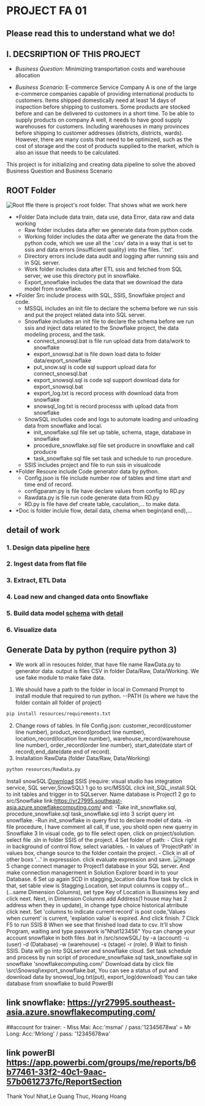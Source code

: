 # PROJECT FA 01
## Please read this to understand what we do!
## I. DECSRIPTION OF THIS PROJECT
- *Business Question*: Minimizing transportation costs and warehouse allocation

- *Business Scenario*: E-commerce Service Company A is one of the large e-commerce companies capable of providing international products to customers. Items shipped domestically need at least 14 days of inspection before shipping to customers. Some products are stocked before and can be delivered to customers in a short time. To be able to supply products on company A well, it needs to have good supply warehouses for customers. Including warehouses in many provinces before shipping to customer addresses (districts, districts, wards). However, there are many costs that need to be optimized, such as the cost of storage and the cost of products supplied to the market, which is also an issue that needs to be calculated.

This project is for initializing and creating data pipeline to solve the aboved Business Question and Business Scenario
## ROOT Folder
![Root ffle](https://user-images.githubusercontent.com/62283838/129613523-993dae1c-1817-4082-b5f4-55c7e4f2e95f.PNG)
there is project's root folder. That shows what we work here
- *Folder Data include data train, data use, data Error, data raw and data working
    - Raw folder includes data after we generate data from python code.
    - Working folder includes the data after we generate the data from the python code, which we use all the '.csv' data in a way that is set to ssis and data errors (insufficient quality) into the files. '.txt'.
    - Directory errors include data audit and logging after running ssis and in SQL server.
    - Work folder includes data after ETL ssis and fetched from SQL server, we use this directory put in snowflake.
    - Export_snowflake includes the data that we download the data model from snowflake.
- *Folder Src include process with SQL, SSIS, Snowflake project and code.
    - MSSQL includes an init file to declare the schema before we run ssis and put the project related data into SQL server.
    - Snowflake includes an init file to declare the schema before we run ssis and inject data related to the Snowflake project, the data modeling process, and the task.
        -  connect_snowsql.bat is file run upload data from data/work to snowflake
        -  export_snowsql.bat is file down load data to folder data/export_snowflake
        -  put_snow.sql is code sql support upload data for connect_snowsql.bat 
        -  export_snowsql.sql is code sql support download data for export_snowsql.bat
        -  export_log.txt is record process with download data from snowflake
        -  snowsql_log.txt is record processs with upload data from snowflake
    - SnowSQL includes code and logs to automate loading and unloading data from snowflake and local.
        - init_snowflake.sql file set up table, schema, stage, database in snowflake
        - procedure_snowflake.sql file set producre in snowflake and call producre
        - task_snowflake.sql file set task and schedule to run procedure.
    - SSIS includes project and file to run ssis in visualcode
- *Folder Resoure include Code generator data by python.
    - Config.json is file include number row of tables and time start and time end of record.
    - configparam.py is file have declare values from config to RD.py
    - Rawdata.py is file run code generate data from RD.py
    - RD.py is file have def create table, caculation,... to make data.
- *Doc is folder inclule flow, detail data, chema when begin(and end),...
## detail of work
### 1. Design data pipeline [here](https://github.com/thuchh/group_4-fa-project/blob/main/Doc/flow.png)
### 2. Ingest data from flat file
### 3. Extract, ETL Data
### 4. Load new and changed data onto Snowflake
### 5. Build data model [schema](https://github.com/thuchh/group_4-fa-project/blob/main/Doc/Schema.png) with [detail](https://github.com/thuchh/group_4-fa-project/blob/main/Doc/detail%20of%20columns.xlsx)
### 6. Visualize data
## Generate Data by python (require python 3)
-  We work all in resouces folder, that have file name RawData.py to generator data. output is files CSV in folder Data/Raw, Data/Working. We use fake module to make fake data. 
 1. We should have a path to the folder in local in Command Prompt to install module that required to run python.
--PATH (is where we have the folder contain all folder of project)

```bash
pip install resources/requirements.txt
```
 2. Change rows of tables. In file Config.json: customer_record(customer line number), product_record(product line number), location_record(location line number), warehouse_record(warehouse line number), order_record(order line number), start_date(date start of record),end_date(date end of record).
 3. Installation RawData (folder Data/Raw, Data/Working)
```bash
python resources/RawData.py
```
Install snowSQL:[Download](https://sfc-repo.snowflakecomputing.com/snowsql/index.html) 
SSIS (require: visual studio has integration service, SQL server,SnowSQL)
1 go to src/MSSQL click init_SQL_install.SQL to init tables and trigger in to SQLserver. Name database is Project1
2 go to src/Snowflake link:https://yr27995.southeast-asia.azure.snowflakecomputing.com/ and:
      -Take init_snowflake.sql, procedure_snowflake.sql task_snowflake.sql into 3 script query int snowflake.
      -Run init_snowflake in query first to declare model of data.
      -in file procedure, I have comment all call, If use, you shold open new querry in Snowflake
3 In visual code, go to file select open, click on project/solution. select file .sln in folder SSIS of the project.
4 Set folder of path:
    - Click right in background of control flow, select variables. 
    - In values of 'ProjectPath' in values box, change source to the folder contain the project.
    - Click in all of other boxs '...' in expresssion. click evaluate expression and save. 
 ![image](https://user-images.githubusercontent.com/62283838/129654666-c335f3ab-3b7f-428c-9826-e9d312cecb91.png)
5 change connect manager to Project1 database in your SQL server. And make connection managerment in Solution Explorer board in to your Database.
6 Set up again SCD in stagging_location data flow task by click in that, set table view is Stagging.Location, set input columns is coppy of...(...same Dimension Columns), set type Key of Location is Bussiness key and click next. Next, in Dimension Columns add Address(1 house may has 2 address when they in update), in change type choice historical atrribute click next. Set 'columns to indicate current record' is post code,'Values when current' is current, 'expỉation value' is expired. And click finish.
7 Click F5 to run SSIS
8 When we see that finished load data to csv. It'll show Program, waiting and type passwork is"Nhat123456" You can change your account snowflake in both files .bat in /src/snowSQL/ by -a (account) -u (user) -d (Database) -w (warehouse) -s (stage) -r (role). 
9 Wait to finish SSIS. Data will go into SQLserver and snowflake cloud.
Set task schedule and process by run script of procedure_snowflake.sql task_snowflake.sql in snowflake 'snowflakecomputing.com/' 
Download data by click file \src\Snowsql\export_snowflake.bat, You can see a status of put and download data by snowsql_log.txt(put), export_log(download)
You can take database from snowflake to build PowerBI

## link snowflake: https://yr27995.southeast-asia.azure.snowflakecomputing.com/
##account for trainer:
    - Miss Mai: Acc:'msmai' / pass:'12345678wa'
    = Mr Long: Acc:'Mrlong' / pass: '12345678wa'
## link powerBI https://app.powerbi.com/groups/me/reports/b6b77461-33f2-40c1-9aac-57b0612737fc/ReportSection
Thank You!
Nhat,Le Quang
Thuc, Hoang Hoang
